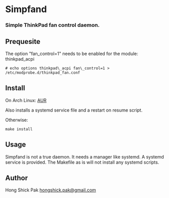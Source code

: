 # Simpfand
### Simple ThinkPad fan control daemon.

## Prequesite
The option "fan\_control=1" needs to be enabled for the module: thinkpad\_acpi

	# echo options thinkpad\_acpi fan\_control=1 > /etc/modprobe.d/thinkpad_fan.conf

## Install
On Arch Linux: [AUR](https://aur.archlinux.org/packages.php?ID=63124)

Also installs a systemd service file and a restart on resume script.

Otherwise:

	make install

## Usage
Simpfand is not a true daemon. It needs a manager like systemd. A systemd
service is provided. The Makefile as is will not install any systemd scripts.

## Author
Hong Shick Pak  hongshick.pak@gmail.com

